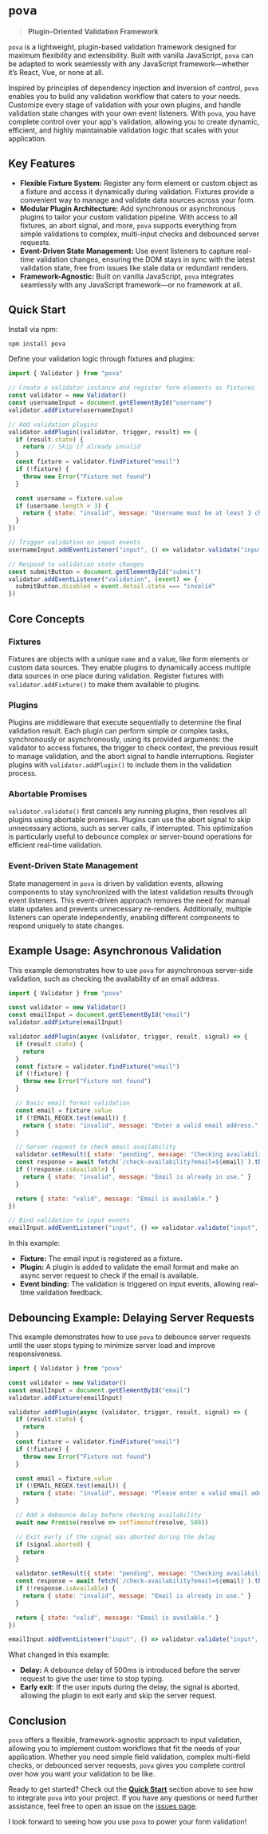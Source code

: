 # `pova`

> **Plugin-Oriented Validation Framework**

`pova` is a lightweight, plugin-based validation framework designed for maximum flexibility and extensibility. Built with vanilla JavaScript, `pova` can be adapted to work seamlessly with any JavaScript framework—whether it’s React, Vue, or none at all.

Inspired by principles of dependency injection and inversion of control, `pova` enables you to build any validation workflow that caters to your needs. Customize every stage of validation with your own plugins, and handle validation state changes with your own event listeners. With `pova`, you have complete control over your app's validation, allowing you to create dynamic, efficient, and highly maintainable validation logic that scales with your application.

## Key Features

- **Flexible Fixture System:** Register any form element or custom object as a fixture and access it dynamically during validation. Fixtures provide a convenient way to manage and validate data sources across your form.
- **Modular Plugin Architecture:** Add synchronous or asynchronous plugins to tailor your custom validation pipeline. With access to all fixtures, an abort signal, and more, `pova` supports everything from simple validations to complex, multi-input checks and debounced server requests.
- **Event-Driven State Management:** Use event listeners to capture real-time validation changes, ensuring the DOM stays in sync with the latest validation state, free from issues like stale data or redundant renders.
- **Framework-Agnostic:** Built on vanilla JavaScript, `pova` integrates seamlessly with any JavaScript framework—or no framework at all.

## Quick Start

Install via npm:

```bash
npm install pova
```

Define your validation logic through fixtures and plugins:

```javascript
import { Validator } from "pova"

// Create a validator instance and register form elements as fixtures
const validator = new Validator()
const usernameInput = document.getElementById("username")
validator.addFixture(usernameInput)

// Add validation plugins
validator.addPlugin((validator, trigger, result) => {
  if (result.state) {
    return // Skip if already invalid
  }
  const fixture = validator.findFixture("email")
  if (!fixture) {
    throw new Error("Fixture not found")
  }

  const username = fixture.value
  if (username.length < 3) {
    return { state: "invalid", message: "Username must be at least 3 characters." }
  }
})

// Trigger validation on input events
usernameInput.addEventListener("input", () => validator.validate("input", { resetOnStart: true }))

// Respond to validation state changes
const submitButton = document.getElementById("submit")
validator.addEventListener("validation", (event) => {
  submitButton.disabled = event.detail.state === "invalid"
})
```

## Core Concepts

### Fixtures
Fixtures are objects with a unique `name` and a value, like form elements or custom data sources. They enable plugins to dynamically access multiple data sources in one place during validation. Register fixtures with `validator.addFixture()` to make them available to plugins.

### Plugins
Plugins are middleware that execute sequentially to determine the final validation result. Each plugin can perform simple or complex tasks, synchronously or asynchronously, using its provided arguments: the validator to access fixtures, the trigger to check context, the previous result to manage validation, and the abort signal to handle interruptions. Register plugins with `validator.addPlugin()` to include them in the validation process.

### Abortable Promises
`validator.validate()` first cancels any running plugins, then resolves all plugins using abortable promises. Plugins can use the abort signal to skip unnecessary actions, such as server calls, if interrupted. This optimization is particularly useful to debounce complex or server-bound operations for efficient real-time validation.

### Event-Driven State Management
State management in `pova` is driven by validation events, allowing components to stay synchronized with the latest validation results through event listeners. This event-driven approach removes the need for manual state updates and prevents unnecessary re-renders. Additionally, multiple listeners can operate independently, enabling different components to respond uniquely to state changes.

## Example Usage: Asynchronous Validation

This example demonstrates how to use `pova` for asynchronous server-side validation, such as checking the availability of an email address.

```javascript
import { Validator } from "pova"

const validator = new Validator()
const emailInput = document.getElementById("email")
validator.addFixture(emailInput)

validator.addPlugin(async (validator, trigger, result, signal) => {
  if (result.state) {
    return
  }
  const fixture = validator.findFixture("email")
  if (!fixture) {
    throw new Error("Fixture not found")
  }

  // Basic email format validation
  const email = fixture.value
  if (!EMAIL_REGEX.test(email)) {
    return { state: "invalid", message: "Enter a valid email address." }
  }

  // Server request to check email availability
  validator.setResult({ state: "pending", message: "Checking availability..." })
  const response = await fetch(`/check-availability?email=${email}`).then(res => res.json())
  if (!response.isAvailable) {
    return { state: "invalid", message: "Email is already in use." }
  }

  return { state: "valid", message: "Email is available." }
})

// Bind validation to input events
emailInput.addEventListener("input", () => validator.validate("input", { resetOnStart: true }))
```

In this example:

- **Fixture:** The email input is registered as a fixture.
- **Plugin:** A plugin is added to validate the email format and make an async server request to check if the email is available.
- **Event binding:** The validation is triggered on input events, allowing real-time validation feedback.

## Debouncing Example: Delaying Server Requests

This example demonstrates how to use `pova` to debounce server requests until the user stops typing to minimize server load and improve responsiveness.

```javascript
import { Validator } from "pova"

const validator = new Validator()
const emailInput = document.getElementById("email")
validator.addFixture(emailInput)

validator.addPlugin(async (validator, trigger, result, signal) => {
  if (result.state) {
    return
  }
  const fixture = validator.findFixture("email")
  if (!fixture) {
    throw new Error("Fixture not found")
  }

  const email = fixture.value
  if (!EMAIL_REGEX.test(email)) {
    return { state: "invalid", message: "Please enter a valid email address." }
  }

  // Add a debounce delay before checking availability
  await new Promise(resolve => setTimeout(resolve, 500))

  // Exit early if the signal was aborted during the delay
  if (signal.aborted) {
    return
  }

  validator.setResult({ state: "pending", message: "Checking availability..." })
  const response = await fetch(`/check-availability?email=${email}`).then(res => res.json())
  if (!response.isAvailable) {
    return { state: "invalid", message: "Email is already in use." }
  }

  return { state: "valid", message: "Email is available." }
})

emailInput.addEventListener("input", () => validator.validate("input", { resetOnStart: true }))
```

What changed in this example:

- **Delay:** A debounce delay of 500ms is introduced before the server request to give the user time to stop typing.
- **Early exit:** If the user inputs during the delay, the signal is aborted, allowing the plugin to exit early and skip the server request.

## Conclusion

`pova` offers a flexible, framework-agnostic approach to input validation, allowing you to implement custom workflows that fit the needs of your application. Whether you need simple field validation, complex multi-field checks, or debounced server requests, `pova` gives you complete control over how you want your validation to be like.

Ready to get started? Check out the [**Quick Start**](#quick-start) section above to see how to integrate `pova` into your project. If you have any questions or need further assistance, feel free to open an issue on the [issues page](https://github.com/davidxhk/pova/issues).

I look forward to seeing how you use `pova` to power your form validation!
